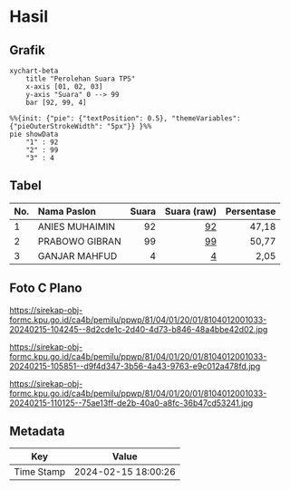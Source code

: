 # Hasil

## Grafik

```mermaid
xychart-beta
    title "Perolehan Suara TPS"
    x-axis [01, 02, 03]
    y-axis "Suara" 0 --> 99
    bar [92, 99, 4]
```

```mermaid
%%{init: {"pie": {"textPosition": 0.5}, "themeVariables": {"pieOuterStrokeWidth": "5px"}} }%%
pie showData
    "1" : 92
    "2" : 99
    "3" : 4
```

## Tabel

| No. | Nama Paslon    | Suara | Suara (raw) | Persentase |
|:--- |:-------------- | -----:| -----------:| ----------:|
| 1   | ANIES MUHAIMIN | 92    | [92][p-1]   | 47,18      |
| 2   | PRABOWO GIBRAN | 99    | [99][p-2]   | 50,77      |
| 3   | GANJAR MAHFUD  | 4     | [4][p-3]    | 2,05       |


[p-1]: https://github.com/gigit-pemilu/pemilu-2024-81-maluku/blob/main/pilpres/hitung-suara/sub/81-maluku/sub/04-buru/sub/01-namlea/sub/2001-namlea/sub/033-tps/sub/paslon-1.txt
[p-2]: https://github.com/gigit-pemilu/pemilu-2024-81-maluku/blob/main/pilpres/hitung-suara/sub/81-maluku/sub/04-buru/sub/01-namlea/sub/2001-namlea/sub/033-tps/sub/paslon-2.txt
[p-3]: https://github.com/gigit-pemilu/pemilu-2024-81-maluku/blob/main/pilpres/hitung-suara/sub/81-maluku/sub/04-buru/sub/01-namlea/sub/2001-namlea/sub/033-tps/sub/paslon-3.txt

## Foto C Plano

https://sirekap-obj-formc.kpu.go.id/ca4b/pemilu/ppwp/81/04/01/20/01/8104012001033-20240215-104245--8d2cde1c-2d40-4d73-b846-48a4bbe42d02.jpg

https://sirekap-obj-formc.kpu.go.id/ca4b/pemilu/ppwp/81/04/01/20/01/8104012001033-20240215-105851--d9f4d347-3b56-4a43-9763-e9c012a478fd.jpg

https://sirekap-obj-formc.kpu.go.id/ca4b/pemilu/ppwp/81/04/01/20/01/8104012001033-20240215-110125--75ae13ff-de2b-40a0-a8fc-36b47cd53241.jpg


## Metadata

| Key        | Value               |
| ---------- | ------------------- |
| Time Stamp | 2024-02-15 18:00:26 |



